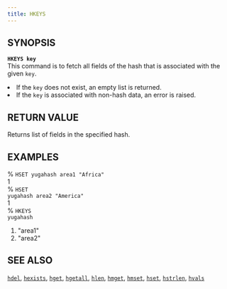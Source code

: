 ```yaml
---
title: HKEYS
---
```


## SYNOPSIS
<code><b>HKEYS key</b></code><br>
This command is to fetch all fields of the hash that is associated with the given <code>key</code>.

<li>If the <code>key</code> does not exist, an empty list is returned.</li>
<li>If the <code>key</code> is associated with non-hash data, an error is raised.</li>

## RETURN VALUE
Returns list of fields in the specified hash.

## EXAMPLES
% <code>HSET yugahash area1 "Africa"</code><br>
1<br>
% <code>HSET yugahash area2 "America"</code><br>
1<br>
% <code>HKEYS yugahash</code><br>
1) "area1"<br>
1) "area2"<br>

## SEE ALSO
[`hdel`](/api/redis/hdel/), [`hexists`](/api/redis/hexists/), [`hget`](/api/redis/hget/), [`hgetall`](/api/redis/hgetall/), [`hlen`](/api/redis/hlen/), [`hmget`](/api/redis/hmget/), [`hmset`](/api/redis/hmset/), [`hset`](/api/redis/hset/), [`hstrlen`](/api/redis/hstrlen/), [`hvals`](/api/redis/hvals/)
